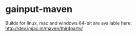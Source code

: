 gainput-maven
===

Builds for linux, mac and windows 64-bit are available here: http://dev.imjac.in/maven/thirdparty/